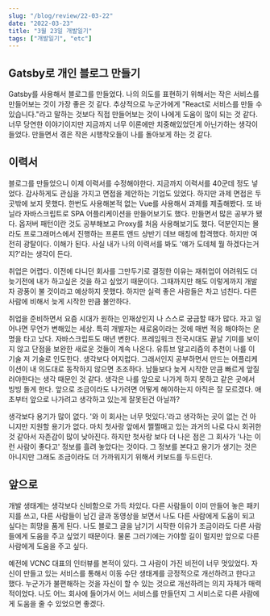 ```yaml
---
slug: "/blog/review/22-03-22"
date: "2022-03-23"
title: "3월 23일 개발일기"
tags: ["개발일기", "etc"]
---
```


## Gatsby로 개인 블로그 만들기

Gatsby를 사용해서 블로그를 만들었다. 나의 의도를 표현하기 위해서는 작은 서비스를 만들어보는 것이 가장 좋은 것 같다. 추상적으로 누군가에게 "React로 서비스를 만들 수 있습니다."라고 말하는 것보다 직접 만들어보는 것이 나에게 도움이 많이 되는 것 같다. 너무 당연한 이야기이지만 지금까지 너무 이론에만 치중해있었던게 아닌가하는 생각이 들었다. 만들면서 겪은 작은 시행착오들이 나를 돌아보게 하는 것 같다.

## 이력서

블로그를 만들었으니 이제 이력서를 수정해야한다. 지금까지 이력서를 40군데 정도 넣었다. 감사하게도 관심을 가지고 면접을 제안하는 기업도 있었다. 하지만 과제 면접은 두 곳밖에 보지 못했다. 한번도 사용해본적 없는 Vue를 사용해서 과제를 제출해봤다. 또 바닐라 자바스크립트로 SPA 어플리케이션을 만들어보기도 했다. 만들면서 많은 공부가 됐다. 옵저버 패턴이란 것도 공부해보고 Proxy를 처음 사용해보기도 했다. 덕분인지는 몰라도 프로그래머스에서 진행하는 프론트 앤드 상반기 데브 매칭에 합격했다. 하지만 여전히 광탈이다. 이해가 된다. 사실 내가 나의 이력서를 봐도 '얘가 도데체 뭘 하겠다는거지?'라는 생각이 든다.

취업은 어렵다. 이전에 다니던 회사를 그만두기로 결정한 이유는 재취업이 어려워도 더 늦기전에 내가 하고싶은 것을 하고 싶었기 때문이다. 그때까지만 해도 이렇게까지 개발자 광풍이 불 것이라고 예상하지 못했다. 하지만 실력 좋은 사람들은 차고 넘친다. 다른 사람에 비해서 늦게 시작한 만큼 불안하다.

취업을 준비하면서 요즘 시대가 원하는 인재상인지 나 스스로 궁금할 때가 많다. 자고 일어나면 무언가 변해있는 세상. 특히 개발자는 새로움이라는 것에 매번 적응 해야하는 운명을 타고 났다. 자바스크립트도 매년 변한다. 프레임워크 전국시대도 끝날 기미를 보이지 않고 단점을 보완한 새로운 것들이 계속 나온다. 유튜브 알고리즘의 추천이 나를 이 기술 저 기술로 인도한다. 생각보다 어지럽다. 그래서인지 공부하면서 만드는 어플리케이션이 내 의도대로 동작하지 않으면 초조하다. 남들보다 늦게 시작한 만큼 빠르게 앞질러야한다는 생각 때문인 것 같다. 생각은 나를 앞으로 나가게 하지 못하고 같은 곳에서 빙빙 돌게 한다. 앞으로 조금이라도 나가려면 어떻게 해야하는지 아직은 잘 모르겠다. 애초부터 앞으로 나가려고 생각하고 있는게 잘못된건 아닐까?

생각보다 용기가 많이 없다. '와 이 회사는 너무 멋있다.'라고 생각하는 곳이 없는 건 아니지만 지원할 용기가 없다. 마치 첫사랑 앞에서 쩔쩔매고 있는 과거의 나로 다시 회귀한 것 같아서 자존감이 많이 낮아진다. 하지만 첫사랑 보다 더 나은 점은 그 회사가 '나는 이런 사람이 좋다고' 정보를 흘려 놓았다는 것이다. 그 정보를 본다고 용기가 생기는 것은 아니지만 그래도 조금이라도 더 가까워지기 위해서 키보드를 두드린다.

## 앞으로

개발 생태계는 생각보다 신비함으로 가득 차있다. 다른 사람들이 이미 만들어 놓은 패키지를 쓰고, 다른 사람들이 남긴 글과 동영상을 보면서 나도 다른 사람에게 도움이 되고 싶다는 희망을 품게 된다. 나도 블로그 글을 남기기 시작한 이유가 조금이라도 다른 사람들에게 도움을 주고 싶었기 때문이다. 물론 그러기에는 가야할 길이 멀지만 앞으로 다른 사람에게 도움을 주고 싶다.

예전에 VCNC 대표의 인터뷰를 본적이 있다. 그 사람이 가진 비전이 너무 멋있었다. 자신이 만들고 있는 서비스를 통해서 이동 수단 생태계를 긍정적으로 개선하려고 한다고 했다. 누군가가 불편해하는 것을 자신이 할 수 있는 것으로 개선하려는 의지 자체가 매력적이었다. 나도 어느 회사에 들어가서 어느 서비스를 만들던지 그 서비스로 다른 사람에게 도움을 줄 수 있었으면 좋겠다.
